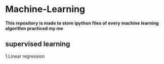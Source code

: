 # Machine-Learning
**This repository is made to store ipython files of every machine learning algorithm  practiced my me**

## supervised learning
1.Linear regression

